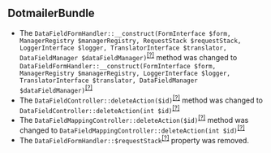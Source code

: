 DotmailerBundle
---------------
* The `DataFieldFormHandler::__construct(FormInterface $form, ManagerRegistry $managerRegistry, RequestStack $requestStack, LoggerInterface $logger, TranslatorInterface $translator, DataFieldManager $dataFieldManager)`<sup>[[?]](https://github.com/oroinc/OroCRMDotmailerBundle/tree/4.1.0-beta/Form/Handler/DataFieldFormHandler.php#L46 "Oro\Bundle\DotmailerBundle\Form\Handler\DataFieldFormHandler")</sup> method was changed to `DataFieldFormHandler::__construct(FormInterface $form, ManagerRegistry $managerRegistry, LoggerInterface $logger, TranslatorInterface $translator, DataFieldManager $dataFieldManager)`<sup>[[?]](https://github.com/oroinc/OroCRMDotmailerBundle/tree/4.1.0-rc/Form/Handler/DataFieldFormHandler.php#L45 "Oro\Bundle\DotmailerBundle\Form\Handler\DataFieldFormHandler")</sup>
* The `DataFieldController::deleteAction($id)`<sup>[[?]](https://github.com/oroinc/OroCRMDotmailerBundle/tree/4.1.0-beta/Controller/Api/Rest/DataFieldController.php#L35 "Oro\Bundle\DotmailerBundle\Controller\Api\Rest\DataFieldController")</sup> method was changed to `DataFieldController::deleteAction(int $id)`<sup>[[?]](https://github.com/oroinc/OroCRMDotmailerBundle/tree/4.1.0-rc/Controller/Api/Rest/DataFieldController.php#L40 "Oro\Bundle\DotmailerBundle\Controller\Api\Rest\DataFieldController")</sup>
* The `DataFieldMappingController::deleteAction($id)`<sup>[[?]](https://github.com/oroinc/OroCRMDotmailerBundle/tree/4.1.0-beta/Controller/Api/Rest/DataFieldMappingController.php#L36 "Oro\Bundle\DotmailerBundle\Controller\Api\Rest\DataFieldMappingController")</sup> method was changed to `DataFieldMappingController::deleteAction(int $id)`<sup>[[?]](https://github.com/oroinc/OroCRMDotmailerBundle/tree/4.1.0-rc/Controller/Api/Rest/DataFieldMappingController.php#L41 "Oro\Bundle\DotmailerBundle\Controller\Api\Rest\DataFieldMappingController")</sup>
* The `DataFieldFormHandler::$requestStack`<sup>[[?]](https://github.com/oroinc/OroCRMDotmailerBundle/tree/4.1.0-beta/Form/Handler/DataFieldFormHandler.php#L33 "Oro\Bundle\DotmailerBundle\Form\Handler\DataFieldFormHandler::$requestStack")</sup> property was removed.

